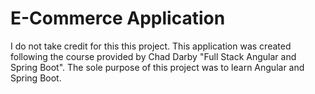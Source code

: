 
# E-Commerce Application

I do not take credit for this this project. This application was created following the course provided by Chad Darby "Full Stack Angular and Spring Boot".
The sole purpose of this project was to learn Angular and Spring Boot.
